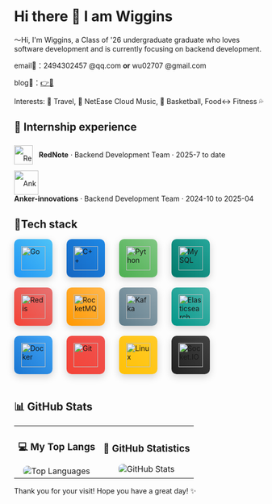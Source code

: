 # Hi there 👋 I am Wiggins

～Hi, I'm Wiggins, a Class of '26 undergraduate graduate who loves software development and is currently focusing on backend development.  

email📮：2494302457 @qq.com **or** wu02707 @gmail.com  

blog🧸：[👉🔗](https://blog.csdn.net/wuxiaoyu0806)  

Interests: 🎒 Travel, 🎵 NetEase Cloud Music, 🏀 Basketball, Food<-> Fitness 💦

## 💼 Internship experience  
<div style="line-height: 48px; margin-bottom: 8px;">
  <img src="https://github.com/user-attachments/assets/33785917-96cb-480c-8926-d8ee8d562a3e" width="37" height="38" alt="RedNote Logo" style="vertical-align: middle; margin-right: 8px; display: inline-block;">
  <span style="vertical-align: middle; display: inline-block; line-height: 1.2;">
    <strong>RedNote</strong> · Backend Development Team      · 2025-7 to date
  </span>
</div>

<div style="line-height: 48px;">
  <img src="https://github.com/user-attachments/assets/5ebb1864-dd52-42fd-a9c5-ecca3eb29aab" width="48" height="48" alt="Anker-innovations Logo" style="vertical-align: middle; margin-right: 8px; display: inline-block;">
  <span style="vertical-align: middle; display: inline-block; line-height: 1.2;">
    <strong>Anker-innovations</strong> · Backend Development Team      · 2024-10 to 2025-04
  </span>
</div>
  
## 🚀Tech stack  

<p align="left">
  <a href="https://golang.org/" target="_blank" style="display: inline-block; margin: 0 24px 20px 0; padding: 14px; background: linear-gradient(45deg, #2196F3, #4FC3F7); border-radius: 10px; box-shadow: 0 5px 15px rgba(0, 0, 0, 0.18); text-decoration: none;">
    <img src="https://cdn.jsdelivr.net/gh/devicons/devicon/icons/go/go-original.svg" alt="Go" style="width: 48px; height: 48px;">
  </a>
  
  <a href="https://isocpp.org/" target="_blank" style="display: inline-block; margin: 0 24px 20px 0; padding: 14px; background: linear-gradient(45deg, #1565C0, #1E88E5); border-radius: 10px; box-shadow: 0 5px 15px rgba(0, 0, 0, 0.18); text-decoration: none;">
    <img src="https://cdn.jsdelivr.net/gh/devicons/devicon/icons/cplusplus/cplusplus-original.svg" alt="C++" style="width: 48px; height: 48px;">
  </a>
  
  <a href="https://www.python.org/" target="_blank" style="display: inline-block; margin: 0 24px 20px 0; padding: 14px; background: linear-gradient(45deg, #4CAF50, #81C784); border-radius: 10px; box-shadow: 0 5px 15px rgba(0, 0, 0, 0.18); text-decoration: none;">
    <img src="https://cdn.jsdelivr.net/gh/devicons/devicon/icons/python/python-original.svg" alt="Python" style="width: 48px; height: 48px;">
  </a>
  
  <a href="https://www.mysql.com/" target="_blank" style="display: inline-block; margin: 0 24px 20px 0; padding: 14px; background: linear-gradient(45deg, #00796B, #26A69A); border-radius: 10px; box-shadow: 0 5px 15px rgba(0, 0, 0, 0.18); text-decoration: none;">
    <img src="https://cdn.jsdelivr.net/gh/devicons/devicon/icons/mysql/mysql-original.svg" alt="MySQL" style="width: 48px; height: 48px;">
  </a>
  
  <a href="https://redis.io/" target="_blank" style="display: inline-block; margin: 0 24px 20px 0; padding: 14px; background: linear-gradient(45deg, #F44336, #E57373); border-radius: 10px; box-shadow: 0 5px 15px rgba(0, 0, 0, 0.18); text-decoration: none;">
    <img src="https://cdn.jsdelivr.net/gh/devicons/devicon/icons/redis/redis-original.svg" alt="Redis" style="width: 48px; height: 48px;">
  </a>
  
  <a href="https://rocketmq.apache.org/" target="_blank" style="display: inline-block; margin: 0 24px 20px 0; padding: 14px; background: linear-gradient(45deg, #FF9800, #FFB74D); border-radius: 10px; box-shadow: 0 5px 15px rgba(0, 0, 0, 0.18); text-decoration: none;">
    <img src="https://cdn.jsdelivr.net/gh/simple-icons/simple-icons/icons/apacherocketmq.svg" alt="RocketMQ" style="width: 48px; height: 48px;">
  </a>
  
  <a href="https://kafka.apache.org/" target="_blank" style="display: inline-block; margin: 0 24px 20px 0; padding: 14px; background: linear-gradient(45deg, #607D8B, #90A4AE); border-radius: 10px; box-shadow: 0 5px 15px rgba(0, 0, 0, 0.18); text-decoration: none;">
    <img src="https://cdn.jsdelivr.net/gh/devicons/devicon/icons/apachekafka/apachekafka-original.svg" alt="Kafka" style="width: 48px; height: 48px;">
  </a>
  
  <a href="https://www.elastic.co/elasticsearch/" target="_blank" style="display: inline-block; margin: 0 24px 20px 0; padding: 14px; background: linear-gradient(45deg, #009688, #4DB6AC); border-radius: 10px; box-shadow: 0 5px 15px rgba(0, 0, 0, 0.18); text-decoration: none;">
    <img src="https://cdn.jsdelivr.net/gh/devicons/devicon/icons/elasticsearch/elasticsearch-original.svg" alt="Elasticsearch" style="width: 48px; height: 48px;">
  </a>
  
  <a href="https://www.docker.com/" target="_blank" style="display: inline-block; margin: 0 24px 20px 0; padding: 14px; background: linear-gradient(45deg, #1976D2, #42A5F5); border-radius: 10px; box-shadow: 0 5px 15px rgba(0, 0, 0, 0.18); text-decoration: none;">
    <img src="https://cdn.jsdelivr.net/gh/devicons/devicon/icons/docker/docker-original.svg" alt="Docker" style="width: 48px; height: 48px;">
  </a>
  
  <a href="https://git-scm.com/" target="_blank" style="display: inline-block; margin: 0 24px 20px 0; padding: 14px; background: linear-gradient(45deg, #F44336, #EF5350); border-radius: 10px; box-shadow: 0 5px 15px rgba(0, 0, 0, 0.18); text-decoration: none;">
    <img src="https://cdn.jsdelivr.net/gh/devicons/devicon/icons/git/git-original.svg" alt="Git" style="width: 48px; height: 48px;">
  </a>
  
  <a href="https://www.linux.org/" target="_blank" style="display: inline-block; margin: 0 24px 20px 0; padding: 14px; background: linear-gradient(45deg, #FFC107, #FFCA28); border-radius: 10px; box-shadow: 0 5px 15px rgba(0, 0, 0, 0.18); text-decoration: none;">
    <img src="https://cdn.jsdelivr.net/gh/devicons/devicon/icons/linux/linux-original.svg" alt="Linux" style="width: 48px; height: 48px;">
  </a>
  
  <a href="https://socket.io/" target="_blank" style="display: inline-block; margin: 0 24px 20px 0; padding: 14px; background: linear-gradient(45deg, #212121, #424242); border-radius: 10px; box-shadow: 0 5px 15px rgba(0, 0, 0, 0.18); text-decoration: none;">
    <img src="https://cdn.jsdelivr.net/gh/devicons/devicon/icons/socketio/socketio-original.svg" alt="Socket.IO" style="width: 48px; height: 48px;">
  </a>
</p>  

## 📊 GitHub Stats  
<table>
  <tr>
    <td align="center">
      <h3>💻 My Top Langs</h3>
      <!-- 语言占比卡片 -->
      <img src="https://github-readme-stats.vercel.app/api/top-langs/?username=MinatoWu&layout=compact&theme=dark&hide=html,css" alt="Top Languages" style="max-width: 100%; border-radius: 8px;">
    </td>
    <td align="center">
      <h3>🚀 GitHub Statistics</h3>
      <!-- 综合统计卡片 -->
     <img src="https://github-readme-stats.vercel.app/api?username=MinatoWu&show_icons=true&count_private=true&theme=dark&line_height=28&" alt="GitHub Stats" style="max-width: 100%; border-radius: 8px;">
    </td>
  </tr>
</table>  

Thank you for your visit! Hope you have a great day! ✨
